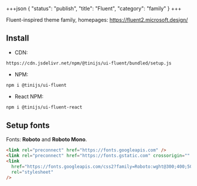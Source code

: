 +++json
{
  "status": "publish",
  "title": "Fluent",
  "category": "family"
}
+++

Fluent-inspired theme family, homepages: https://fluent2.microsoft.design/

## Install

- CDN:

```txt
https://cdn.jsdelivr.net/npm/@tinijs/ui-fluent/bundled/setup.js
```

- NPM:

```bash
npm i @tinijs/ui-fluent
```

- React NPM:

```bash
npm i @tinijs/ui-fluent-react
```

## Setup fonts

Fonts: **Roboto** and **Roboto Mono**.

```html
<link rel="preconnect" href="https://fonts.googleapis.com" />
<link rel="preconnect" href="https://fonts.gstatic.com" crossorigin="" />
<link
  href="https://fonts.googleapis.com/css2?family=Roboto:wght@300;400;500;700&amp;family=Roboto+Mono&amp;display=swap"
  rel="stylesheet"
/>
```
